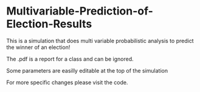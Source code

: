 # Multivariable-Prediction-of-Election-Results
This is a simulation that does multi variable probabilistic analysis to predict the winner of an election!


The .pdf is a report for a class and can be ignored.

Some parameters are easilly editable at the top of the simulation

For more specific changes please visit the code.


